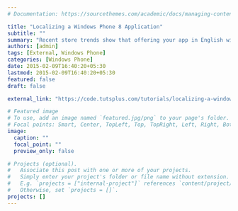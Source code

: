 ```yaml
---
# Documentation: https://sourcethemes.com/academic/docs/managing-content/

title: "Localizing a Windows Phone 8 Application"
subtitle: ""
summary: "Recent store trends show that offering your app in English will cover only about 25% of Windows Phone customers. Adding Spanish, French, Mandarin, Russian, and German can increase coverage to more than 75% of Windows Phone customers. In this tutorial, I will teach you how to localize a Windows Phone 8 app to reach more potential customers."
authors: [admin]
tags: [External, Windows Phone]
categories: [Windows Phone]
date: 2015-02-09T16:40:20+05:30
lastmod: 2015-02-09T16:40:20+05:30
featured: false
draft: false

external_link: "https://code.tutsplus.com/tutorials/localizing-a-windows-phone-8-application--cms-22989"

# Featured image
# To use, add an image named `featured.jpg/png` to your page's folder.
# Focal points: Smart, Center, TopLeft, Top, TopRight, Left, Right, BottomLeft, Bottom, BottomRight.
image:
  caption: ""
  focal_point: ""
  preview_only: false

# Projects (optional).
#   Associate this post with one or more of your projects.
#   Simply enter your project's folder or file name without extension.
#   E.g. `projects = ["internal-project"]` references `content/project/deep-learning/index.md`.
#   Otherwise, set `projects = []`.
projects: []
---
```

